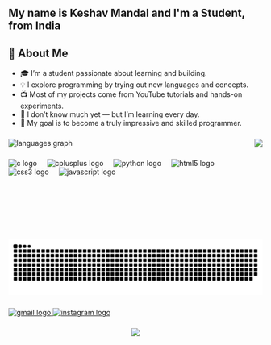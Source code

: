 <h2 align="left">My name is Keshav Mandal and I'm a Student, from India</h2>

###

## 👋 About Me

- 🎓 I’m a student passionate about learning and building.
- 💡 I explore programming by trying out new languages and concepts.
- 📺 Most of my projects come from YouTube tutorials and hands-on experiments.
- 🚧 I don’t know much yet — but I’m learning every day.
- 🎯 My goal is to become a truly impressive and skilled programmer.

###

<img align="right" height="200" src="https://media2.giphy.com/media/v1.Y2lkPTc5MGI3NjExNmplc3g0eTFrdzdoN2JzeGl6MHJpcTkxdjRndTJmMHlhcXA1Y3FkYSZlcD12MV9pbnRlcm5hbF9naWZfYnlfaWQmY3Q9Zw/C3brYLms1bhv2/giphy.gif"  />

###
<!--
<div align="center">
  
  <img src="https://github-readme-stats.vercel.app/api?username=C0DESbyKeshav&hide_title=false&hide_rank=false&show_icons=true&include_all_commits=true&count_private=false&disable_animations=false&theme=dracula&locale=en&hide_border=false&order=1" height="200" alt="stats graph"  />
-->
  
  <img src="https://github-readme-stats.vercel.app/api/top-langs?username=C0DESbyKeshav&locale=en&hide_title=false&layout=compact&card_width=320&langs_count=8&theme=dracula&hide_border=false&order=2" height="200" alt="languages graph"  />
</div>

###

<div align="left">
  <img src="https://cdn.jsdelivr.net/gh/devicons/devicon/icons/c/c-original.svg" height="40" alt="c logo"  />
  <img width="12" />
  <img src="https://cdn.jsdelivr.net/gh/devicons/devicon/icons/cplusplus/cplusplus-original.svg" height="40" alt="cplusplus logo"  />
  <img width="12" />
  <img src="https://cdn.jsdelivr.net/gh/devicons/devicon/icons/python/python-original.svg" height="40" alt="python logo"  />
  <img width="12" />
  <img src="https://cdn.jsdelivr.net/gh/devicons/devicon/icons/html5/html5-original.svg" height="40" alt="html5 logo"  />
  <img width="12" />
  <img src="https://cdn.jsdelivr.net/gh/devicons/devicon/icons/css3/css3-original.svg" height="40" alt="css3 logo"  />
  <img width="12" />
  <img src="https://cdn.jsdelivr.net/gh/devicons/devicon/icons/javascript/javascript-original.svg" height="40" alt="javascript logo"  />
</div>

###

<picture>
  <source media="(prefers-color-scheme: dark)" srcset="https://raw.githubusercontent.com/C0DESbyKeshav/C0DESbyKeshav/output/github-snake-dark.svg" />
  <source media="(prefers-color-scheme: light)" srcset="https://raw.githubusercontent.com/C0DESbyKeshav/C0DESbyKeshav/output/github-snake.svg" />
  <img alt="github-snake" src="https://raw.githubusercontent.com/C0DESbyKeshav/C0DESbyKeshav/output/github-snake.svg" />
</picture>

###

<div align="left">
  <a href="mailto:c0desbyKeshav@gmail.com" target="_blank">
    <img src="https://raw.githubusercontent.com/maurodesouza/profile-readme-generator/master/src/assets/icons/social/gmail/default.svg" width="52" height="40" alt="gmail logo"  />
  </a>
  <a href="https://www.instagram.com/keshav_m03" target="_blank">
    <img src="https://raw.githubusercontent.com/maurodesouza/profile-readme-generator/master/src/assets/icons/social/instagram/default.svg" width="52" height="40" alt="instagram logo"  />
  </a>
</div>

###

<div align="center">
  <img src="https://profile-counter.glitch.me/C0DESbyKeshav/count.svg?"  />
</div>

###
